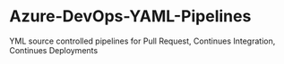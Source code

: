 # Azure-DevOps-YAML-Pipelines
YML source controlled pipelines for Pull Request, Continues Integration, Continues Deployments
